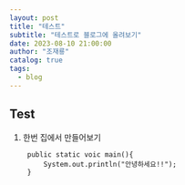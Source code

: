 ```yaml
---
layout: post 
title: "테스트"
subtitle: "테스트로 블로그에 올려보기"
date: 2023-08-10 21:00:00
author: "조재룡"
catalog: true
tags:
  - blog
---
```


## Test

1. 한번 집에서 만들어보기

   ```
    public static voic main(){
        System.out.println("안녕하세요!!");
    }
   ```